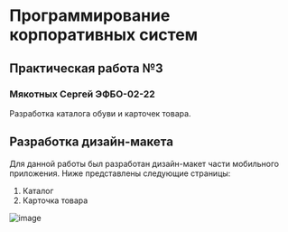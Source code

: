 # Программирование корпоративных систем
## Практическая работа №3
### Мякотных Сергей ЭФБО-02-22

Разработка каталога обуви и карточек товара.

## Разработка дизайн-макета
Для данной работы был разработан дизайн-макет части мобильного приложения. Ниже представлены следующие страницы:
1. Каталог
2. Карточка товара

![image](https://github.com/user-attachments/assets/f6bd331c-e7eb-48d1-bd4f-771f2f181d2b)
